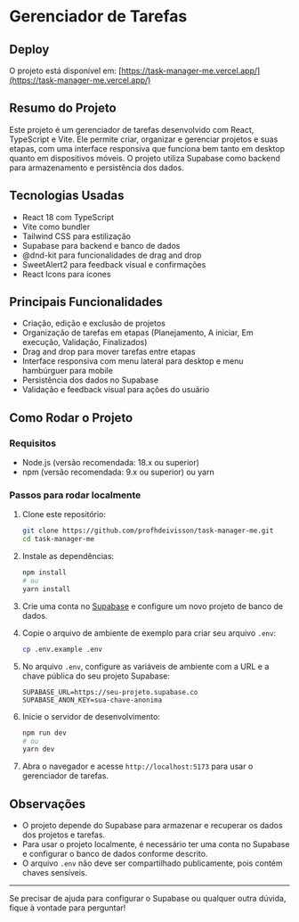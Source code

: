 # Gerenciador de Tarefas

## Deploy
O projeto está disponível em: [https://task-manager-me.vercel.app/](https://task-manager-me.vercel.app/)

## Resumo do Projeto
Este projeto é um gerenciador de tarefas desenvolvido com React, TypeScript e Vite. Ele permite criar, organizar e gerenciar projetos e suas etapas, com uma interface responsiva que funciona bem tanto em desktop quanto em dispositivos móveis. O projeto utiliza Supabase como backend para armazenamento e persistência dos dados.

## Tecnologias Usadas
- React 18 com TypeScript
- Vite como bundler
- Tailwind CSS para estilização
- Supabase para backend e banco de dados
- @dnd-kit para funcionalidades de drag and drop
- SweetAlert2 para feedback visual e confirmações
- React Icons para ícones

## Principais Funcionalidades
- Criação, edição e exclusão de projetos
- Organização de tarefas em etapas (Planejamento, A iniciar, Em execução, Validação, Finalizados)
- Drag and drop para mover tarefas entre etapas
- Interface responsiva com menu lateral para desktop e menu hambúrguer para mobile
- Persistência dos dados no Supabase
- Validação e feedback visual para ações do usuário

## Como Rodar o Projeto

### Requisitos
- Node.js (versão recomendada: 18.x ou superior)
- npm (versão recomendada: 9.x ou superior) ou yarn

### Passos para rodar localmente
1. Clone este repositório:
   ```bash
   git clone https://github.com/profhdeivisson/task-manager-me.git
   cd task-manager-me
   ```

2. Instale as dependências:
   ```bash
   npm install
   # ou
   yarn install
   ```

3. Crie uma conta no [Supabase](https://supabase.com/) e configure um novo projeto de banco de dados.

4. Copie o arquivo de ambiente de exemplo para criar seu arquivo `.env`:
   ```bash
   cp .env.example .env
   ```

5. No arquivo `.env`, configure as variáveis de ambiente com a URL e a chave pública do seu projeto Supabase:
   ```
   SUPABASE_URL=https://seu-projeto.supabase.co
   SUPABASE_ANON_KEY=sua-chave-anonima
   ```

6. Inicie o servidor de desenvolvimento:
   ```bash
   npm run dev
   # ou
   yarn dev
   ```

7. Abra o navegador e acesse `http://localhost:5173` para usar o gerenciador de tarefas.

## Observações
- O projeto depende do Supabase para armazenar e recuperar os dados dos projetos e tarefas.
- Para usar o projeto localmente, é necessário ter uma conta no Supabase e configurar o banco de dados conforme descrito.
- O arquivo `.env` não deve ser compartilhado publicamente, pois contém chaves sensíveis.

---

Se precisar de ajuda para configurar o Supabase ou qualquer outra dúvida, fique à vontade para perguntar!
